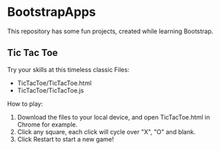 # BootstrapApps

This repository has some fun projects, created while learning Bootstrap. 

## Tic Tac Toe
Try your skills at this timeless classic
Files: 
  * TicTacToe/TicTacToe.html
  * TicTacToe/TicTacToe.js
 
How to play:
  1. Download the files to your local device, and open TicTacToe.html in Chrome for example.
  1. Click any square, each click will cycle over "X", "O" and blank.
  1. Click Restart to start a new game!
